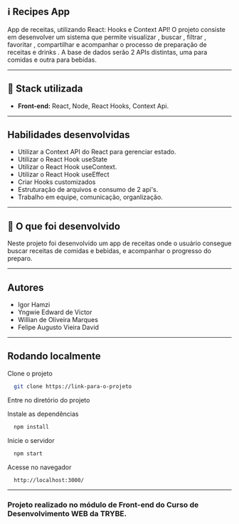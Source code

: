 ## :information_source: Recipes App

App de receitas, utilizando React: Hooks e Context API! O projeto consiste em desenvolver um sistema que permite visualizar , buscar , filtrar , favoritar , compartilhar e acompanhar o processo de preparação de receitas e drinks . A base de dados serão 2 APIs distintas, uma para comidas e outra para bebidas.

---

## :rocket: Stack utilizada

* **Front-end:** React, Node, React Hooks, Context Api.

---

## Habilidades desenvolvidas

* Utilizar a Context API do React para gerenciar estado.
* Utilizar o React Hook useState
* Utilizar o React Hook useContext.
* Utilizar o React Hook useEffect
* Criar Hooks customizados
* Estruturação de arquivos e consumo de 2 api's.
* Trabalho em equipe, comunicação, organlização.

---

## :link: O que foi desenvolvido

Neste projeto foi desenvolvido um app de receitas onde o usuário consegue buscar receitas de comidas e bebidas, e acompanhar o progresso do preparo.

---

## Autores

- Igor Hamzi
- Yngwie Edward de Victor
- Willian de Oliveira Marques
- Felipe Augusto Vieira David

---

## Rodando localmente

Clone o projeto

```bash
  git clone https://link-para-o-projeto
```

Entre no diretório do projeto

Instale as dependências

```bash
  npm install
```

Inicie o servidor

```bash
  npm start
```

Acesse no navegador
```bash
  http://localhost:3000/
```

---

### Projeto realizado no módulo de Front-end do Curso de Desenvolvimento WEB da TRYBE.


